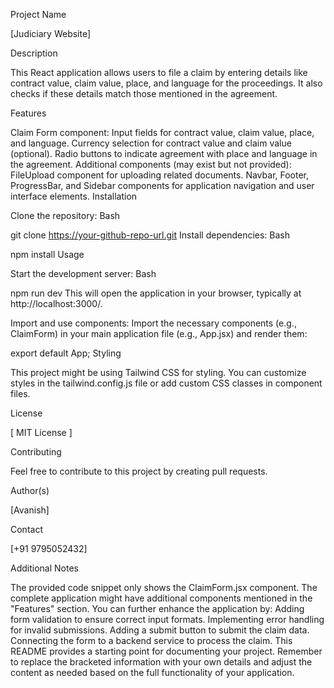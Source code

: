 Project Name

[Judiciary Website] 

Description

This React application allows users to file a claim by entering details like contract value, claim value, place, and language for the proceedings. It also checks if these details match those mentioned in the agreement.

Features

Claim Form component:
Input fields for contract value, claim value, place, and language.
Currency selection for contract value and claim value (optional).
Radio buttons to indicate agreement with place and language in the agreement.
Additional components (may exist but not provided):
FileUpload component for uploading related documents.
Navbar, Footer, ProgressBar, and Sidebar components for application navigation and user interface elements.
Installation

Clone the repository:
Bash

git clone https://your-github-repo-url.git
Install dependencies:
Bash

npm install
Usage

Start the development server:
Bash

npm run dev
This will open the application in your browser, typically at http://localhost:3000/.

Import and use components:
Import the necessary components (e.g., ClaimForm) in your main application file (e.g., App.jsx) and render them:


export default App;
Styling

This project might be using Tailwind CSS for styling. You can customize styles in the tailwind.config.js file or add custom CSS classes in component files.

License

[ MIT License ] 

Contributing

Feel free to contribute to this project by creating pull requests.

Author(s)

[Avanish]

Contact

[+91 9795052432]

Additional Notes

The provided code snippet only shows the ClaimForm.jsx component. The complete application might have additional components mentioned in the "Features" section.
You can further enhance the application by:
Adding form validation to ensure correct input formats.
Implementing error handling for invalid submissions.
Adding a submit button to submit the claim data.
Connecting the form to a backend service to process the claim.
This README provides a starting point for documenting your project. Remember to replace the bracketed information with your own details and adjust the content as needed based on the full functionality of your application.

